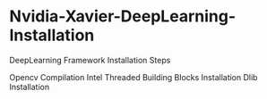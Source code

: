 # Nvidia-Xavier-DeepLearning-Installation
DeepLearning Framework Installation Steps

Opencv Compilation
Intel Threaded Building Blocks Installation
Dlib Installation
